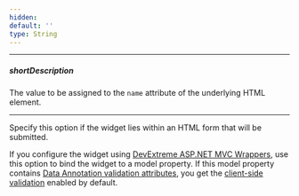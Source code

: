 ```yaml
---
hidden: 
default: ''
type: String
---
```

---
##### shortDescription
The value to be assigned to the `name` attribute of the underlying HTML element.

---
Specify this option if the widget lies within an HTML form that will be submitted.

If you configure the widget using [DevExtreme ASP.NET MVC Wrappers](/concepts/35%20ASP.NET%20MVC%20Wrappers/20%20Fundamentals '/Documentation/Guide/ASP.NET_MVC_Wrappers/Fundamentals/'), use this option to bind the widget to a model property. If this model property contains [Data Annotation validation attributes](https://www.asp.net/mvc/overview/older-versions/mvc-music-store/mvc-music-store-part-6), you get the [client-side validation](/concepts/35%20ASP.NET%20MVC%20Wrappers/35%20Client-Side%20Data%20Validation/01%20Overview.md '/Documentation/Guide/ASP.NET_MVC_Wrappers/Client-Side_Data_Validation/Overview/') enabled by default.